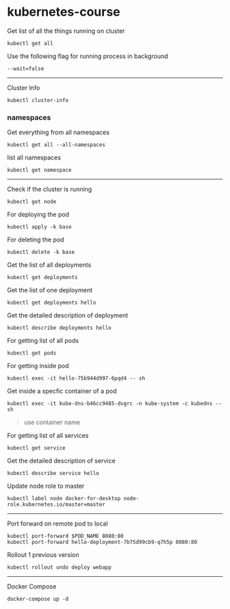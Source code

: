 # kubernetes-course

Get list of all the things running on cluster
```
kubectl get all
```

Use the following flag for running process in background
```
--wait=false
```
---

Cluster Info
```
kubectl cluster-info
```

### namespaces

Get everything from all namespaces
```
kubectl get all --all-namespaces
```

list all namespaces
```
kubectl get namespace
```
---

Check if the cluster is running
```
kubectl get node
```

For deploying the pod
```
kubectl apply -k base
```

For deleting the pod
```
kubectl delete -k base
```

Get the list of all deployments
```
kubectl get deployments
```

Get the list of one deployment
```
kubectl get deployments hello
```

Get the detailed description of deployment
```
kubectl describe deployments hello
```

For getting list of all pods
```
kubectl get pods
```

For getting inside pod
```
kubectl exec -it hello-75b944d997-6pqd4 -- sh
```

Get inside a specfic container of a pod
```
kubectl exec -it kube-dns-b46cc9485-dvgrc -n kube-system -c kubedns -- sh
```
> use container name

For getting list of all services
```
kubectl get service
```

Get the detailed description of service
```
kubectl describe service hello
```

Update node role to master
```
kubectl label node docker-for-desktop node-role.kubernetes.io/master=master
```
---

Port forward on remote pod to local
```
kubectl port-forward $POD_NAME 8080:80
kubectl port-forward hello-deployment-7b75d99cb9-q7h5p 8080:80
```

Rollout 1 previous version
```
kubectl rollout undo deploy webapp
```

---
Docker Compose
```
docker-compose up -d
```
